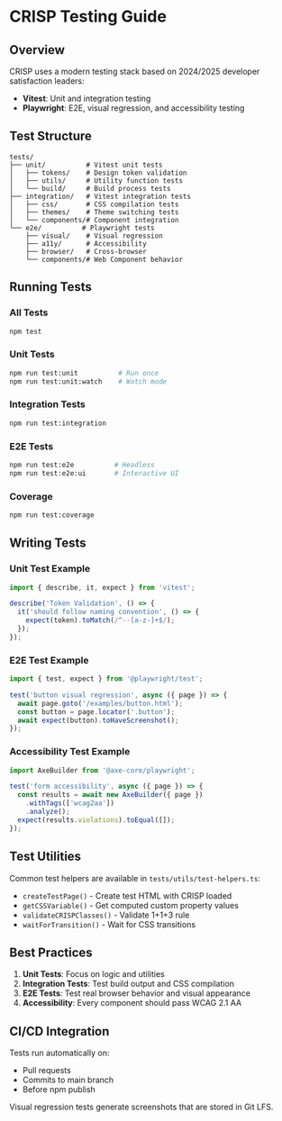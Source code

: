 # CRISP Testing Guide

## Overview

CRISP uses a modern testing stack based on 2024/2025 developer satisfaction leaders:
- **Vitest**: Unit and integration testing
- **Playwright**: E2E, visual regression, and accessibility testing

## Test Structure

```
tests/
├── unit/          # Vitest unit tests
│   ├── tokens/    # Design token validation
│   ├── utils/     # Utility function tests
│   └── build/     # Build process tests
├── integration/   # Vitest integration tests
│   ├── css/       # CSS compilation tests
│   ├── themes/    # Theme switching tests
│   └── components/# Component integration
└── e2e/          # Playwright tests
    ├── visual/    # Visual regression
    ├── a11y/      # Accessibility
    ├── browser/   # Cross-browser
    └── components/# Web Component behavior
```

## Running Tests

### All Tests
```bash
npm test
```

### Unit Tests
```bash
npm run test:unit          # Run once
npm run test:unit:watch    # Watch mode
```

### Integration Tests
```bash
npm run test:integration
```

### E2E Tests
```bash
npm run test:e2e          # Headless
npm run test:e2e:ui       # Interactive UI
```

### Coverage
```bash
npm run test:coverage
```

## Writing Tests

### Unit Test Example
```typescript
import { describe, it, expect } from 'vitest';

describe('Token Validation', () => {
  it('should follow naming convention', () => {
    expect(token).toMatch(/^--[a-z-]+$/);
  });
});
```

### E2E Test Example
```typescript
import { test, expect } from '@playwright/test';

test('button visual regression', async ({ page }) => {
  await page.goto('/examples/button.html');
  const button = page.locator('.button');
  await expect(button).toHaveScreenshot();
});
```

### Accessibility Test Example
```typescript
import AxeBuilder from '@axe-core/playwright';

test('form accessibility', async ({ page }) => {
  const results = await new AxeBuilder({ page })
    .withTags(['wcag2aa'])
    .analyze();
  expect(results.violations).toEqual([]);
});
```

## Test Utilities

Common test helpers are available in `tests/utils/test-helpers.ts`:

- `createTestPage()` - Create test HTML with CRISP loaded
- `getCSSVariable()` - Get computed custom property values
- `validateCRISPClasses()` - Validate 1+1+3 rule
- `waitForTransition()` - Wait for CSS transitions

## Best Practices

1. **Unit Tests**: Focus on logic and utilities
2. **Integration Tests**: Test build output and CSS compilation
3. **E2E Tests**: Test real browser behavior and visual appearance
4. **Accessibility**: Every component should pass WCAG 2.1 AA

## CI/CD Integration

Tests run automatically on:
- Pull requests
- Commits to main branch
- Before npm publish

Visual regression tests generate screenshots that are stored in Git LFS.